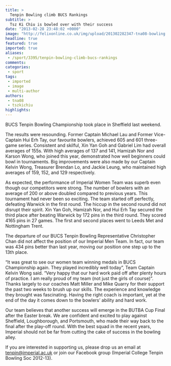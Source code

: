 ```yaml
---
title: >
  Tenpin Bowling climb BUCS Rankings
subtitle: >
  Tsz Ki Chiu is bowled over with their success
date: "2013-02-28 23:48:02 +0000"
image: "http://felixonline.co.uk/img/upload/201302282347-tna08-bowling.jpg"
headline: true
featured: true
imported: true
aliases:
 - /sport/3395/tenpin-bowling-climb-bucs-rankings
comments:
categories:
 - sport
tags:
 - imported
 - image
 - multi-author
authors:
 - tna08
 - tszkichiu
highlights:
---
```


BUCS Tenpin Bowling Championship took place in Sheffield last weekend.

The results were resounding. Former Captain Michael Lau and Former Vice-Captain Hui Erh Tay, our favourite bowlers, achieved 605 and 601 three-game series. Consistent and skilful, Xin Yan Goh and Gabriel Lim had overall averages of 155s. With high averages of 137 and 141, Hamizah Nor and Karson Wong, who joined this year, demonstrated how well beginners could bowl in tournaments. Big improvements were also made by our Captain Kelvin Wong, Treasurer Brendan Lo, and Jackie Leung, who maintained high averages of 159, 152, and 129 respectively.

As expected, the performance of Imperial Women Team was superb even though our competitors were strong. The number of bowlers with an average of 200 or above doubled compared to previous years. This tournament had never been so exciting. The team started off perfectly, defeating Warwick in the first round. The hiccup in the second round did not disrupt their spirit. Xin Yan Goh, Hamizah Nor, and Hui Erh Tay secured the third place after beating Warwick by 172 pins in the third round. They scored 4165 pins in 27 games. The first and second places went to Leeds Met and Nottingham Trent.

The departure of our BUCS Tenpin Bowling Representative Christopher Chan did not affect the position of our Imperial Men Team. In fact, our team was 434 pins better than last year, moving our position one step up to the 13th place.

“It was great to see our women team winning medals in BUCS Championship again. They played incredibly well today”, Team Captain Kelvin Wong said. “Very happy that our hard work paid off after plenty hours of practice. I am really proud of my team (not just the girls of course)”.
 Thanks largely to our coaches Matt Miller and Mike Quarry for their support the past two weeks to brush up our skills. The experience and knowledge they brought was fascinating. Having the right coach is important, yet at the end of the day it comes down to the bowlers’ ability and hard work.

Our team believes that another success will emerge in the BUTBA Cup Final after the Easter break. We are confident and excited to play against Sheffield, Loughborough, and Portsmouth, who made their way back to the final after the play-off round. With the best squad in the recent years, Imperial should not be far from cutting the cake of success in the bowling alley.

If you are interested in supporting us, please drop us an email at [tenpin@imperial.ac.uk](mailto:tenpin@imperial.ac.uk?subject=Bowl%20me%20over) or join our Facebook group (Imperial College Tenpin Bowling Soc 2012-13).
